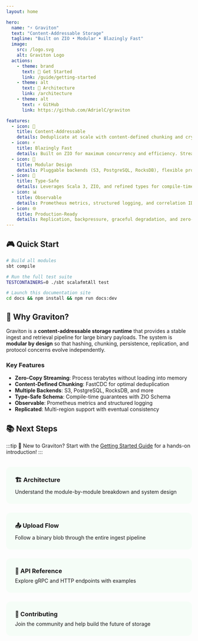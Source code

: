 ```yaml
---
layout: home

hero:
  name: "⚡ Graviton"
  text: "Content-Addressable Storage"
  tagline: "Built on ZIO • Modular • Blazingly Fast"
  image:
    src: /logo.svg
    alt: Graviton Logo
  actions:
    - theme: brand
      text: 🚀 Get Started
      link: /guide/getting-started
    - theme: alt
      text: 📖 Architecture
      link: /architecture
    - theme: alt
      text: ⚡ GitHub
      link: https://github.com/AdrielC/graviton

features:
  - icon: 🎯
    title: Content-Addressable
    details: Deduplicate at scale with content-defined chunking and cryptographic hashing. Store once, reference forever.
  - icon: ⚡
    title: Blazingly Fast
    details: Built on ZIO for maximum concurrency and efficiency. Stream terabytes without breaking a sweat.
  - icon: 🔧
    title: Modular Design
    details: Pluggable backends (S3, PostgreSQL, RocksDB), flexible protocols (gRPC, HTTP), and independent evolution.
  - icon: 🔐
    title: Type-Safe
    details: Leverages Scala 3, ZIO, and refined types for compile-time guarantees. If it compiles, it works.
  - icon: 📊
    title: Observable
    details: Prometheus metrics, structured logging, and correlation IDs built-in. Know what's happening in production.
  - icon: 🌐
    title: Production-Ready
    details: Replication, backpressure, graceful degradation, and zero-downtime deployments out of the box.
---
```


## 🎮 Quick Start

```bash
# Build all modules
sbt compile

# Run the full test suite  
TESTCONTAINERS=0 ./sbt scalafmtAll test

# Launch this documentation site
cd docs && npm install && npm run docs:dev
```

## 🚀 Why Graviton?

Graviton is a **content-addressable storage runtime** that provides a stable ingest and retrieval pipeline for large binary payloads. The system is **modular by design** so that hashing, chunking, persistence, replication, and protocol concerns evolve independently.

### Key Features

- **Zero-Copy Streaming**: Process terabytes without loading into memory
- **Content-Defined Chunking**: FastCDC for optimal deduplication
- **Multiple Backends**: S3, PostgreSQL, RocksDB, and more
- **Type-Safe Schema**: Compile-time guarantees with ZIO Schema
- **Observable**: Prometheus metrics and structured logging
- **Replicated**: Multi-region support with eventual consistency

## 📚 Next Steps

:::tip 🎯 New to Graviton?
Start with the [Getting Started Guide](/guide/getting-started) for a hands-on introduction!
:::

<div class="grid-container">
  <a href="/graviton/architecture" class="feature-card">
    <h3>🏗️ Architecture</h3>
    <p>Understand the module-by-module breakdown and system design</p>
  </a>
  
  <a href="/graviton/end-to-end-upload" class="feature-card">
    <h3>📤 Upload Flow</h3>
    <p>Follow a binary blob through the entire ingest pipeline</p>
  </a>
  
  <a href="/graviton/api" class="feature-card">
    <h3>🔌 API Reference</h3>
    <p>Explore gRPC and HTTP endpoints with examples</p>
  </a>
  
  <a href="/graviton/dev/contributing" class="feature-card">
    <h3>🤝 Contributing</h3>
    <p>Join the community and help build the future of storage</p>
  </a>
</div>

<style>
.grid-container {
  display: grid;
  grid-template-columns: repeat(auto-fit, minmax(250px, 1fr));
  gap: 1.5rem;
  margin-top: 2rem;
}

.feature-card {
  padding: 1.5rem;
  border: 1px solid var(--vp-c-brand-soft);
  border-radius: 12px;
  background: rgba(0, 255, 65, 0.03);
  transition: all 0.3s ease;
  text-decoration: none !important;
}

.feature-card:hover {
  border-color: var(--vp-c-brand-1);
  background: rgba(0, 255, 65, 0.08);
  transform: translateY(-4px);
  box-shadow: 0 10px 30px rgba(0, 255, 65, 0.2);
}

.feature-card h3 {
  color: var(--vp-c-brand-1);
  margin-top: 0;
  margin-bottom: 0.5rem;
}

.feature-card p {
  color: var(--vp-c-text-2);
  margin: 0;
}
</style>
